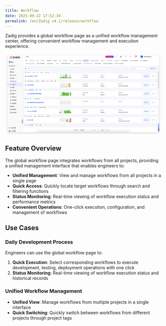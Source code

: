```yaml
---
title: Workflow
date: 2025-09-22 17:52:34
permalink: /en/Zadig v4.1/release/workflow
---
```


Zadig provides a global workflow page as a unified workflow management center, offering convenient workflow management and execution experience.

![Workflow](../../../_images/release_workflow.png)

## Feature Overview

The global workflow page integrates workflows from all projects, providing a unified management interface that enables engineers to:

- **Unified Management**: View and manage workflows from all projects in a single page
- **Quick Access**: Quickly locate target workflows through search and filtering functions
- **Status Monitoring**: Real-time viewing of workflow execution status and performance metrics
- **Convenient Operations**: One-click execution, configuration, and management of workflows

## Use Cases

### Daily Development Process

Engineers can use the global workflow page to:

1. **Quick Execution**: Select corresponding workflows to execute development, testing, deployment operations with one click
2. **Status Monitoring**: Real-time viewing of workflow execution status and historical records

### Unified Workflow Management

- **Unified View**: Manage workflows from multiple projects in a single interface
- **Quick Switching**: Quickly switch between workflows from different projects through project tags
